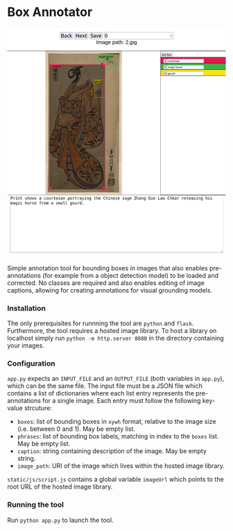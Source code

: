 # Box Annotator
![](.images/tool.jpeg)

Simple annotation tool for bounding boxes in images that also enables pre-annotations (for example from a object detection model) to be loaded and corrected. No classes are required and also enables editing of image captions, allowing for creating annotations for visual grounding models.

### Installation
The only prerequisites for runnning the tool are `python` and `flask`. Furthermore, the tool requires a hosted image library. To host a library on localhost simply run `python -m http.server 8080` in the directory containing your images.

### Configuration
`app.py` expects an `INPUT_FILE` and an `OUTPUT_FILE` (both variables in `app.py`), which can be the same file. The input file must be a JSON file which contains a list of dictionaries where each list entry represents the pre-annotations for a single image. Each entry must follow the following key-value strcuture:
- `boxes`: list of bounding boxes in `xywh` format, relative to the image size (i.e. between 0 and 1). May be empty list.
- `phrases`: list of bounding box labels, matching in index to the `boxes` list. May be empty list.
- `caption`: string containing description of the image. May be empty string.
- `image_path`: URI of the image which lives within the hosted image library.

`static/js/script.js` contains a global variable `imageUrl` which points to the root URL of the hosted image library.

### Running the tool
Run `python app.py` to launch the tool.

